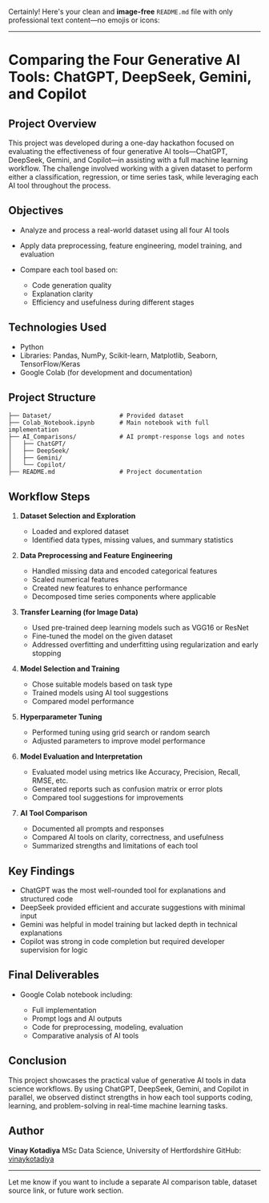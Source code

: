 Certainly! Here's your clean and **image-free** `README.md` file with only professional text content—no emojis or icons:

---

# Comparing the Four Generative AI Tools: ChatGPT, DeepSeek, Gemini, and Copilot

## Project Overview

This project was developed during a one-day hackathon focused on evaluating the effectiveness of four generative AI tools—ChatGPT, DeepSeek, Gemini, and Copilot—in assisting with a full machine learning workflow. The challenge involved working with a given dataset to perform either a classification, regression, or time series task, while leveraging each AI tool throughout the process.

## Objectives

* Analyze and process a real-world dataset using all four AI tools
* Apply data preprocessing, feature engineering, model training, and evaluation
* Compare each tool based on:

  * Code generation quality
  * Explanation clarity
  * Efficiency and usefulness during different stages

## Technologies Used

* Python
* Libraries: Pandas, NumPy, Scikit-learn, Matplotlib, Seaborn, TensorFlow/Keras
* Google Colab (for development and documentation)

## Project Structure

```
├── Dataset/                   # Provided dataset
├── Colab_Notebook.ipynb       # Main notebook with full implementation
├── AI_Comparisons/            # AI prompt-response logs and notes
│   ├── ChatGPT/
│   ├── DeepSeek/
│   ├── Gemini/
│   └── Copilot/
├── README.md                  # Project documentation
```

## Workflow Steps

1. **Dataset Selection and Exploration**

   * Loaded and explored dataset
   * Identified data types, missing values, and summary statistics

2. **Data Preprocessing and Feature Engineering**

   * Handled missing data and encoded categorical features
   * Scaled numerical features
   * Created new features to enhance performance
   * Decomposed time series components where applicable

3. **Transfer Learning (for Image Data)**

   * Used pre-trained deep learning models such as VGG16 or ResNet
   * Fine-tuned the model on the given dataset
   * Addressed overfitting and underfitting using regularization and early stopping

4. **Model Selection and Training**

   * Chose suitable models based on task type
   * Trained models using AI tool suggestions
   * Compared model performance

5. **Hyperparameter Tuning**

   * Performed tuning using grid search or random search
   * Adjusted parameters to improve model performance

6. **Model Evaluation and Interpretation**

   * Evaluated model using metrics like Accuracy, Precision, Recall, RMSE, etc.
   * Generated reports such as confusion matrix or error plots
   * Compared tool suggestions for improvements

7. **AI Tool Comparison**

   * Documented all prompts and responses
   * Compared AI tools on clarity, correctness, and usefulness
   * Summarized strengths and limitations of each tool

## Key Findings

* ChatGPT was the most well-rounded tool for explanations and structured code
* DeepSeek provided efficient and accurate suggestions with minimal input
* Gemini was helpful in model training but lacked depth in technical explanations
* Copilot was strong in code completion but required developer supervision for logic

## Final Deliverables

* Google Colab notebook including:

  * Full implementation
  * Prompt logs and AI outputs
  * Code for preprocessing, modeling, evaluation
  * Comparative analysis of AI tools

## Conclusion

This project showcases the practical value of generative AI tools in data science workflows. By using ChatGPT, DeepSeek, Gemini, and Copilot in parallel, we observed distinct strengths in how each tool supports coding, learning, and problem-solving in real-time machine learning tasks.

## Author

**Vinay Kotadiya**
MSc Data Science, University of Hertfordshire
GitHub: [vinaykotadiya](https://github.com/vinaykotadiya)

---

Let me know if you want to include a separate AI comparison table, dataset source link, or future work section.
